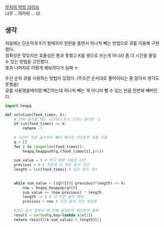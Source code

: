 [무지의 먹방 라이브](https://programmers.co.kr/learn/courses/30/lessons/42891?language=python3#)  
너무 .. 어려워 ... 😥  

## 생각  
처음에는 단순하게 K가 될때까지 원판을 돌면서 하나씩 빼는 방법으로 큐를 이용해 구현했다.  
정확성은 맞았지만 효율성은 통과 못했고 K를 쌩으로 쓰는게 아니라 좀 더 시간을 줄일 수 있는 방법을 고민했다.   
몫과 나머지로 어떻게 해보려다가 실패 ㅠ 

우선 순위 큐를 사용하는 방법이 있었다. (무조건 순서대로 풀어야되는 줄 알아서 생각도 못했음)  
큐를 사용했을때처럼 빼긴하는데 하나씩 빼는 게 아니라 뺄 수 있는 만큼 한번에 빼버린다.  



```python
import heapq

def solution(food_times, k):
    # 전체 음식을 먹는 시간보다 K가 크거나 같다면 -1
    if sum(food_times) <= k:
        return -1
    
    # 시간이 작은 음식부터 빼야 하므로 우선순위 큐를 이용 
    q = []
    for i in range(len(food_times)):
        heapq.heappush(q,(food_times[i],i+1))
        
    sum_value = 0 # 먹기 위해 사용한 시간
    previous = 0 # 직전에 다 먹은 음식 시간
    length = len(food_times) # 남은 음식 개수
    
    
    while sum_value + ((q[0][0]-previous)*length) <= k:
        now = heapq.heappop(q)[0]
        sum_value += (now-previous) * length
        length -= 1 # 다 먹은 음식 제외
        previous = now # 이전 음식 시간 재설정
    
    #남은 음식 중에서 몇 번째 음식인지 확인하여 출력
    result = sorted(q,key=lambda x:x[1])
    return result[(k-sum_value) % length][1]
```
